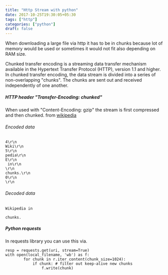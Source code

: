 ```yaml
---
title: "Http Stream with python"
date: 2017-10-25T19:30:05+05:30
tags: ["http"]
categories: ["python"]
draft: false
---
```


When downloading a large file via http it has to be in chunks because lot of memory would be used or sometimes it would not fit also depending on RAM size.

Chunked transfer encoding is a streaming data transfer mechanism available in the Hypertext Transfer Protocol (HTTP), version 1.1 and higher. In chunked transfer encoding, the data stream is divided into a series of non-overlapping "chunks". The chunks are sent out and received independently of one another.

##### HTTP header "Transfer-Encoding: chunked"  
When  used with "Content-Encoding: gzip" the stream is first compressed and then chunked. from [wikipedia](https://en.wikipedia.org/wiki/Chunked_transfer_encoding)

###### Encoded data
```
4\r\n
Wiki\r\n
5\r\n
pedia\r\n
E\r\n
 in\r\n
\r\n
chunks.\r\n
0\r\n
\r\n
```

###### Decoded data

```
Wikipedia in

chunks.
```
##### Python requests
In requests library you can use this via.
```
resp = requests.get(uri, stream=True)
with open(local_filename, 'wb') as f:
        for chunk in r.iter_content(chunk_size=1024):
            if chunk: # filter out keep-alive new chunks
                f.write(chunk)
```
